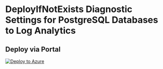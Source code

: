 # DeployIfNotExists Diagnostic Settings for PostgreSQL Databases to Log Analytics


## Deploy via Portal

[![Deploy to Azure](http://azuredeploy.net/deploybutton.png)](https://portal.azure.com/#blade/Microsoft_Azure_Policy/CreatePolicyDefinitionBlade/uri/https%3A%2F%2Fraw.githubusercontent.com%2Fsixtencyber%2FAzure-Policies%2Fmain%2FLog_Analytics%2F_Deploy_Based_On_Resource_Tag%2Fpostgres-sql-to-loganalytics-bytag%2Fdeploy-diagnostic-settings-postgres-sql-to-loganalytics-bytag.json)


